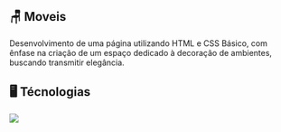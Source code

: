 ## 🪑 Moveis
Desenvolvimento de uma página utilizando HTML e CSS Básico, com ênfase na criação de um espaço dedicado à decoração de ambientes, buscando transmitir elegância.
<p align="center>
<img src="https://i.imgur.com/Pdf1ilP.png">
</p>

## 🖥️ Técnologias 
<p>
  <a href="https://skillicons.dev">
    <img src="https://skillicons.dev/icons?i=html,css" />
  </a>
</p>

